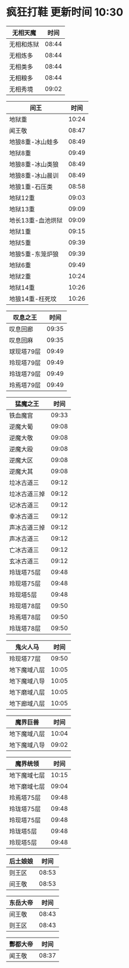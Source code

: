 # 疯狂打鞋 更新时间 10:30

| 无相天魔   | 时间    |
|--------|-------|
| 无相和炼狱 | 08:44 |
| 无相炼多 | 08:44 |
| 无相类多 | 08:44 |
| 无相粮多 | 08:44 |
| 无相秀境 | 09:02 |

| 间王   | 时间    |
|--------|-------|
| 地狱重 | 10:24 |
| 闻王敬 | 08:47 |
| 地狼8重-冰山蛙多 | 08:49 |
| 地狱8重 | 09:49 |
| 地狼8重-冰山类狼 | 08:49 |
| 地狼8重-冰山晨训 | 08:49 |
| 地狼1重-石压类 | 08:58 |
| 地狱12重 | 09:03 |
| 地狱13重 | 09:09 |
| 地长13重-血池烘狱 | 09:09 |
| 地狱1重 | 09:15 |
| 地狱5重 | 09:39 |
| 地狼5重-东笼炉狼 | 09:39 |
| 地狱6重 | 09:49 |
| 地狱2重 | 10:24 |
| 地狱14重 | 10:26 |
| 地狼14重-枉死坟 | 10:26 |

| 叹息之王   | 时间    |
|--------|-------|
| 叹息回廊 | 09:35 |
| 叹息回麻 | 09:35 |
| 球现塔79层 | 09:49 |
| 玲现塔79层 | 09:49 |
| 玲珑塔79层 | 09:49 |
| 玲焉塔79层 | 09:49 |

| 猛魔之王   | 时间    |
|--------|-------|
| 铁血魔宫 | 09:33 |
| 逆魔大葡 | 09:08 |
| 逆魔大敬 | 09:08 |
| 逆魔大殴 | 09:08 |
| 逆魔大区 | 09:08 |
| 逆魔大其 | 09:08 |
| 垃冰古道三 | 09:12 |
| 垃冰古道三掉 | 09:12 |
| 记冰古道三 | 09:12 |
| 幸冰古道三 | 09:12 |
| 声冰古道三掉 | 09:12 |
| 声冰古道三 | 09:12 |
| 亡冰古道三 | 09:12 |
| 玄冰古道三 | 09:12 |
| 玲珑塔75层 | 09:48 |
| 玲现塔75层 | 09:48 |
| 玲现塔5层 | 09:48 |
| 玲现塔78层 | 09:50 |
| 玲焉塔78层 | 09:50 |
| 玲珑塔78层 | 09:50 |

| 鬼火人马   | 时间    |
|--------|-------|
| 玲现塔77层 | 09:50 |
| 地下魔域八层 | 10:05 |
| 地下魔域八导 | 10:05 |
| 地下磨域八层 | 10:05 |
| 地下廊域八层 | 10:05 |

| 魔界巨兽   | 时间    |
|--------|-------|
| 地下魔域八层 | 10:04 |
| 地下魔域八导 | 09:02 |

| 魔界统领   | 时间    |
|--------|-------|
| 地下魔域七层 | 10:15 |
| 地下磨域七层 | 09:04 |
| 玲焉塔75层 | 09:48 |
| 玲珑塔75层 | 09:48 |
| 玲现塔75层 | 09:48 |
| 玲珑塔5层 | 09:48 |
| 玲现塔5层 | 09:48 |

| 后土娘娘   | 时间    |
|--------|-------|
| 则王区 | 08:53 |
| 间王敬 | 08:53 |

| 东岳大帝   | 时间    |
|--------|-------|
| 间王敬 | 08:43 |
| 则王区 | 08:43 |

| 酆都大帝   | 时间    |
|--------|-------|
| 闻王敬 | 08:37 |